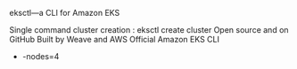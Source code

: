 
eksctl—a CLI for Amazon EKS

Single command cluster creation : eksctl create cluster
Open source and on GitHub
Built by Weave and AWS
Official Amazon EKS CLI
- -nodes=4






